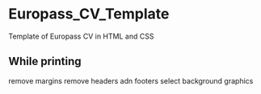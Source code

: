 # Europass_CV_Template
Template of Europass CV in HTML and CSS
## While printing
remove margins
remove headers adn footers
select background graphics
